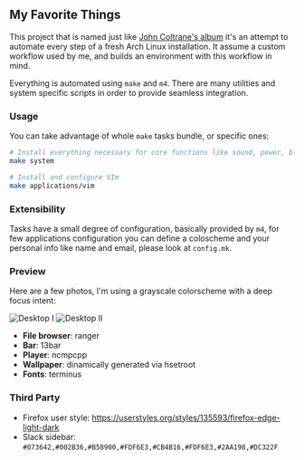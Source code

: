 ## My Favorite Things

This project that is named just like [John Coltrane's album](https://en.wikipedia.org/wiki/My_Favorite_Things_(album))
it's an attempt to automate every step of a fresh Arch Linux installation. It assume a custom workflow used by me, and
builds an environment with this workflow in mind.

Everything is automated using `make` and `m4`. There are many utilities and system specific scripts in order to provide
seamless integration.

### Usage

You can take advantage of whole `make` tasks bundle, or specific ones:

```sh
# Install everything necessary for core functions like sound, power, bluetooth, aur-helper, etc
make system

# Install and configure VIm
make applications/vim
```

### Extensibility

Tasks have a small degree of configuration, basically provided by `m4`, for few applications configuration you can
define a coloscheme and your personal info like name and email, please look at `config.mk`.

### Preview

Here are a few photos, I'm using a grayscale colorscheme with a deep focus intent:

![Desktop I](https://user-images.githubusercontent.com/379894/34344274-5a04aab2-e9cb-11e7-8762-a3032185ccd2.png)
![Desktop II](https://user-images.githubusercontent.com/379894/34344275-5a2cd550-e9cb-11e7-9ba1-6d09bf71def8.png)

- **File browser**: ranger
- **Bar**: 13bar
- **Player**: ncmpcpp
- **Wallpaper**: dinamically generated via hsetroot
- **Fonts**: terminus

### Third Party

- Firefox user style: https://userstyles.org/styles/135593/firefox-edge-light-dark
- Slack sidebar: `#073642,#002B36,#B58900,#FDF6E3,#CB4B16,#FDF6E3,#2AA198,#DC322F`
